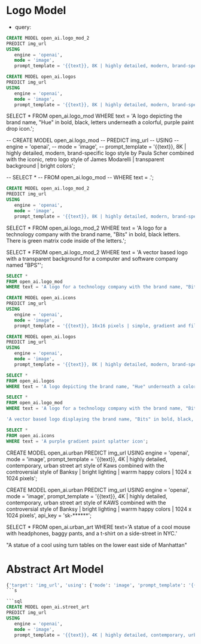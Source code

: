 # Logo Model

- query: 

```sql
CREATE MODEL open_ai.logo_mod_2
PREDICT img_url
USING
   engine = 'openai',
   mode = 'image',
   prompt_template = '{{text}}, 8K | highly detailed, modern, brand-specific logo style by Paula Scher combined with the abstract, colorful logo design style of Tinker Hatfield | transparent background | bright colors';
```

```sql
CREATE MODEL open_ai.logos
PREDICT img_url
USING
   engine = 'openai',
   mode = 'image',
   prompt_template = '{{text}}, 8K | highly detailed, modern, brand-specific logo style by Paula Scher combined with the iconic, retro logo style of James Modarelli | transparent background | bright colors'
```

SELECT * 
FROM open_ai.logo_mod 
WHERE text = 'A logo depicting the brand name, "Hue" in bold, black, letters underneath a colorful, purple paint drop icon.';

-- CREATE MODEL open_ai.logo_mod
-- PREDICT img_url
-- USING
--    engine = 'openai',
--    mode = 'image',
--    prompt_template = '{{text}}, 8K | highly detailed, modern, brand-specific logo style by Paula Scher combined with the iconic, retro logo style of James Modarelli | transparent background | bright colors';

-- SELECT * 
-- FROM open_ai.logo_mod 
-- WHERE text = .';


```sql
CREATE MODEL open_ai.logo_mod_2
PREDICT img_url
USING
   engine = 'openai',
   mode = 'image',
   prompt_template = '{{text}}, 8K | highly detailed, modern, brand-specific logo style by Paula Scher combined with the abstract, colorful logo design style of Tinker Hatfield | transparent background | bright colors';
```
SELECT * 
FROM open_ai.logo_mod_2 
WHERE text = 'A logo for a technology company with the brand name, "Bits" in bold, black letters. There is green matrix code inside of the letters.';

SELECT * 
FROM open_ai.logo_mod_2 
WHERE text = 'A vector based logo with a transparent background for a computer and software company named "BPS"';


```sql
SELECT * 
FROM open_ai.logo_mod
WHERE text = 'A logo for a technology company with the brand name, "Bits" in bold, black letters. There is green matrix code inside of the letters.';
```


```sql
CREATE MODEL open_ai.icons
PREDICT img_url
USING
   engine = 'openai',
   mode = 'image',
   prompt_template = '{{text}}, 16x16 pixels | simple, gradient and fill line icon style by Adobe Stock and Shutterstuck | transparent background | bright colors';
```

```sql
CREATE MODEL open_ai.logos
PREDICT img_url
USING
   engine = 'openai',
   mode = 'image',
   prompt_template = '{{text}}, 8K | highly detailed, modern, brand-specific logo style by Paula Scher combined with the iconic, retro logo style of James Modarelli | transparent background | bright colors'
```

```sql
SELECT * 
FROM open_ai.logos 
WHERE text = 'A logo depicting the brand name, "Hue" underneath a colorful, purple paint drop icon.';
```

```sql
SELECT * 
FROM open_ai.logo_mod
WHERE text = 'A logo for a technology company with the brand name, "Bits" in bold, black letters. Circuit board designs are inside of the letters.';
```
```sql
'A vector based logo displaying the brand name, "Bits" in bold, black, letters. Circuit board design mixed into the letters. Transparent background.';
```
```sql
SELECT * 
FROM open_ai.icons
WHERE text = 'A purple gradient paint splatter icon';
```



CREATE MODEL open_ai.urban
PREDICT img_url
USING
   engine = 'openai',
   mode = 'image',
   prompt_template = '{{text}}, 4K | highly detailed, contemporary, urban street art style of Kaws combined with the controversial style of Banksy | bright lighting | warrm happy colors | 1024 x 1024 pixels';



CREATE MODEL open_ai.urban
PREDICT img_url
USING
engine = 'openai',
mode = 'image',
prompt_template = '{{text}}, 4K | highly detailed, contemporary, urban street art style of KAWS combined with the controversial style of Banksy | bright lighting | warrm happy colors | 1024 x 1024 pixels',
api_key = 'sk-******';



SELECT *
FROM open_ai.urban_art
WHERE text='A statue of a cool mouse with headphones, baggy pants, and a t-shirt on a side-street in NYC.'

"A statue of a cool using turn tables on the lower east side of Manhattan"






# Abstract Art Model


```sql
{'target': 'img_url', 'using': {'mode': 'image', 'prompt_template': '{{text}}, 8K | highly detailed abstract painting style by Jackson Pollock combined with Piet Mondrian |  cinematic lighting | happy colors'}}
```s

```sql
CREATE MODEL open_ai.street_art
PREDICT img_url
USING
   engine = 'openai',
   mode = 'image',
   prompt_template = '{{text}}, 4K | highly detailed, contemporary, urban street art style of Kaws combined with the controversial style of Banksy | bright lighting | warrm happy colors | 1024 x 1024 pixels';
```